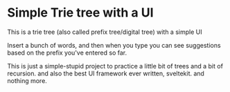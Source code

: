 # Simple Trie tree with a UI

This is a  trie tree (also called prefix tree/digital tree) with a simple UI

Insert a bunch of words, and then when you type you can see suggestions based on the prefix you've entered so far.

This is just a simple-stupid project to practice a little bit of trees and a bit of recursion. and also the best UI framework ever written, sveltekit. and nothing more.